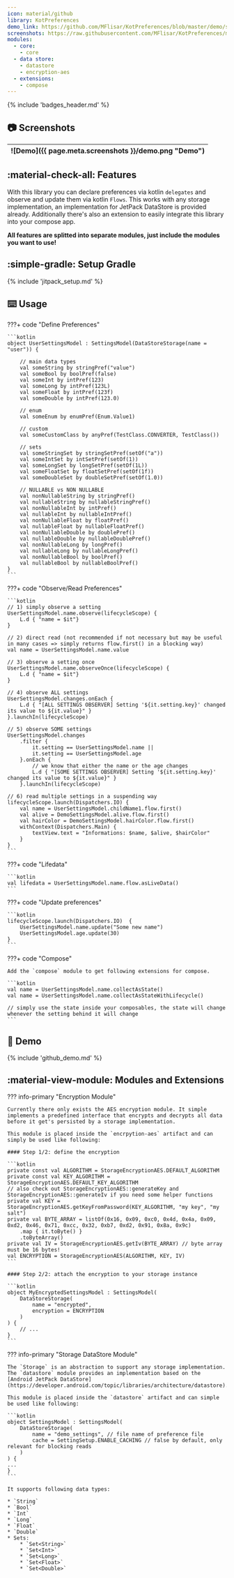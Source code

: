 ```yaml
---
icon: material/github
library: KotPreferences
demo_link: https://github.com/MFlisar/KotPreferences/blob/master/demo/src/main/java/com/michaelflisar/kotpreferences/demo
screenshots: https://raw.githubusercontent.com/MFlisar/KotPreferences/master/screenshots
modules:
  - core: 
    - core
  - data store:
    - datastore
    - encryption-aes
  - extensions:
    - compose
---
```


{% include 'badges_header.md' %}

## :camera: Screenshots

| ![Demo]({{ page.meta.screenshots }}/demo.png "Demo") |
| :-: |

## :material-check-all: Features

With this library you can declare preferences via kotlin `delegates` and observe and update them via kotlin `Flows`. This works with any storage implementation, an implementation for JetPack DataStore is provided already. Additionally there's also an extension to easily integrate this library into your compose app.

**All features are splitted into separate modules, just include the modules you want to use!**

## :simple-gradle: Setup Gradle

{% include 'jitpack_setup.md' %}

## :keyboard: Usage

???+ code "Define Preferences"

    ```kotlin
    object UserSettingsModel : SettingsModel(DataStoreStorage(name = "user")) {

        // main data types
        val someString by stringPref("value")
        val someBool by boolPref(false)
        val someInt by intPref(123)
        val someLong by intPref(123L)
        val someFloat by intPref(123f)
        val someDouble by intPref(123.0)
        
        // enum
        val someEnum by enumPref(Enum.Value1)
        
        // custom
        val someCustomClass by anyPref(TestClass.CONVERTER, TestClass())
        
        // sets
        val someStringSet by stringSetPref(setOf("a"))
        val someIntSet by intSetPref(setOf(1))
        val someLongSet by longSetPref(setOf(1L))
        val someFloatSet by floatSetPref(setOf(1f))
        val someDoubleSet by doubleSetPref(setOf(1.0))
        
        // NULLABLE vs NON NULLABLE
        val nonNullableString by stringPref()
        val nullableString by nullableStringPref()
        val nonNullableInt by intPref()
        val nullableInt by nullableIntPref()
        val nonNullableFloat by floatPref()
        val nullableFloat by nullableFloatPref()
        val nonNullableDouble by doublePref()
        val nullableDouble by nullableDoublePref()
        val nonNullableLong by longPref()
        val nullableLong by nullableLongPref()
        val nonNullableBool by boolPref()
        val nullableBool by nullableBoolPref()
    }
    ```

???+ code "Observe/Read Preferences"

    ```kotlin
    // 1) simply observe a setting
    UserSettingsModel.name.observe(lifecycleScope) {
        L.d { "name = $it"}
    }

    // 2) direct read (not recommended if not necessary but may be useful in many cases => simply returns flow.first() in a blocking way)
    val name = UserSettingsModel.name.value

    // 3) observe a setting once
    UserSettingsModel.name.observeOnce(lifecycleScope) {
        L.d { "name = $it"}
    }

    // 4) observe ALL settings
    UserSettingsModel.changes.onEach {
        L.d { "[ALL SETTINGS OBSERVER] Setting '${it.setting.key}' changed its value to ${it.value}" }
    }.launchIn(lifecycleScope)

    // 5) observe SOME settings
    UserSettingsModel.changes
        .filter {
            it.setting == UserSettingsModel.name ||
            it.setting == UserSettingsModel.age
        }.onEach {
            // we know that either the name or the age changes
            L.d { "[SOME SETTINGS OBSERVER] Setting '${it.setting.key}' changed its value to ${it.value}" }
        }.launchIn(lifecycleScope)
        
    // 6) read multiple settings in a suspending way
    lifecycleScope.launch(Dispatchers.IO) {
        val name = UserSettingsModel.childName1.flow.first()
        val alive = DemoSettingsModel.alive.flow.first()
        val hairColor = DemoSettingsModel.hairColor.flow.first()
        withContext(Dispatchers.Main) {
            textView.text = "Informations: $name, $alive, $hairColor"
        }
    }
    ```

???+ code "Lifedata"

    ```kotlin
    val lifedata = UserSettingsModel.name.flow.asLiveData()
    ```

???+ code "Update preferences"

    ```kotlin
    lifecycleScope.launch(Dispatchers.IO)  {
        UserSettingsModel.name.update("Some new name")
        UserSettingsModel.age.update(30)
    }
    ```

???+ code "Compose"

    Add the `compose` module to get following extensions for compose.

    ```kotlin
    val name = UserSettingsModel.name.collectAsState()
    val name = UserSettingsModel.name.collectAsStateWithLifecycle()

    // simply use the state inside your composables, the state will change whenever the setting behind it will change
    ```

## :dna: Demo

{% include 'github_demo.md' %}

## :material-view-module: Modules and Extensions

??? info-primary "Encryption Module"

    Currently there only exists the AES encryption module. It simple implements a predefined interface that encrypts and decrypts all data before it get's persisted by a storage implementation.

    This module is placed inside the `encrpytion-aes` artifact and can simply be used like following:

    #### Step 1/2: define the encryption

    ```kotlin
    private const val ALGORITHM = StorageEncryptionAES.DEFAULT_ALGORITHM
    private const val KEY_ALGORITHM = StorageEncryptionAES.DEFAULT_KEY_ALGORITHM
    // also check out StorageEncryptionAES::generateKey and StorageEncryptionAES::generateIv if you need some helper functions
    private val KEY = StorageEncryptionAES.getKeyFromPassword(KEY_ALGORITHM, "my key", "my salt")
    private val BYTE_ARRAY = listOf(0x16, 0x09, 0xc0, 0x4d, 0x4a, 0x09, 0xd2, 0x46, 0x71, 0xcc, 0x32, 0xb7, 0xd2, 0x91, 0x8a, 0x9c)
        .map { it.toByte() }
        .toByteArray()
    private val IV = StorageEncryptionAES.getIv(BYTE_ARRAY) // byte array must be 16 bytes!
    val ENCRYPTION = StorageEncryptionAES(ALGORITHM, KEY, IV)
    ```

    #### Step 2/2: attach the encryption to your storage instance

    ```kotlin
    object MyEncryptedSettingsModel : SettingsModel(
        DataStoreStorage(
            name = "encrypted",
            encryption = ENCRYPTION
        )
    ) {
        // ...
    }
    ```

??? info-primary "Storage DataStore Module"

    The `Storage` is an abstraction to support any storage implementation. The `datastore` module provides an implementation based on the [Android JetPack DataStore](https://developer.android.com/topic/libraries/architecture/datastore).

    This module is placed inside the `datastore` artifact and can simple be used like following:

    ```kotlin
    object SettingsModel : SettingsModel(
        DataStoreStorage(
            name = "demo_settings", // file name of preference file
            cache = SettingSetup.ENABLE_CACHING // false by default, only relevant for blocking reads
        )
    ) {
    ...
    }
    ```

    It supports following data types:

    * `String`
    * `Bool`
    * `Int`
    * `Long`
    * `Float`
    * `Double`
    * Sets:
        * `Set<String>`
        * `Set<Int>`
        * `Set<Long>`
        * `Set<Float>`
        * `Set<Double>`